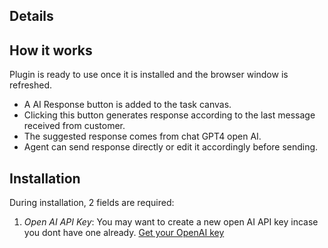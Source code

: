 ## Details

## How it works
Plugin is ready to use once it is installed and the browser window is refreshed.
- A AI Response button is added to the task canvas.
- Clicking this button generates response according to the last message received from customer.
- The suggested response comes from chat GPT4 open AI.
- Agent can send response directly or edit it accordingly before sending.

## Installation
During installation, 2 fields are required:

 1. *Open AI API Key*: You may want to create a new open AI API key incase you dont have one already.
    [Get your OpenAI key](https://platform.openai.com/account/api-keys)
